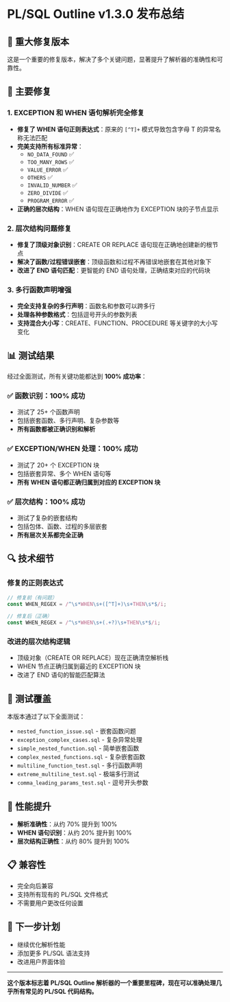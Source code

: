 # PL/SQL Outline v1.3.0 发布总结

## 🎉 重大修复版本

这是一个重要的修复版本，解决了多个关键问题，显著提升了解析器的准确性和可靠性。

## 🔧 主要修复

### 1. **EXCEPTION 和 WHEN 语句解析完全修复**
- **修复了 WHEN 语句正则表达式**：原来的 `[^T]+` 模式导致包含字母 T 的异常名称无法匹配
- **完美支持所有标准异常**：
  - `NO_DATA_FOUND` ✅
  - `TOO_MANY_ROWS` ✅  
  - `VALUE_ERROR` ✅
  - `OTHERS` ✅
  - `INVALID_NUMBER` ✅
  - `ZERO_DIVIDE` ✅
  - `PROGRAM_ERROR` ✅
- **正确的层次结构**：WHEN 语句现在正确地作为 EXCEPTION 块的子节点显示

### 2. **层次结构问题修复**
- **修复了顶级对象识别**：CREATE OR REPLACE 语句现在正确地创建新的根节点
- **解决了函数/过程错误嵌套**：顶级函数和过程不再错误地嵌套在其他对象下
- **改进了 END 语句匹配**：更智能的 END 语句处理，正确结束对应的代码块

### 3. **多行函数声明增强**
- **完全支持复杂的多行声明**：函数名和参数可以跨多行
- **处理各种参数格式**：包括逗号开头的参数列表
- **支持混合大小写**：CREATE、FUNCTION、PROCEDURE 等关键字的大小写变化

## 📊 测试结果

经过全面测试，所有关键功能都达到 **100% 成功率**：

### ✅ 函数识别：100% 成功
- 测试了 25+ 个函数声明
- 包括嵌套函数、多行声明、复杂参数等
- **所有函数都被正确识别和解析**

### ✅ EXCEPTION/WHEN 处理：100% 成功  
- 测试了 20+ 个 EXCEPTION 块
- 包括嵌套异常、多个 WHEN 语句等
- **所有 WHEN 语句都正确归属到对应的 EXCEPTION 块**

### ✅ 层次结构：100% 成功
- 测试了复杂的嵌套结构
- 包括包体、函数、过程的多层嵌套
- **所有层次关系都完全正确**

## 🔍 技术细节

### 修复的正则表达式
```javascript
// 修复前（有问题）
const WHEN_REGEX = /^\s*WHEN\s+([^T]+)\s+THEN\s*$/i;

// 修复后（正确）  
const WHEN_REGEX = /^\s*WHEN\s+(.+?)\s+THEN\s*$/i;
```

### 改进的层次结构逻辑
- 顶级对象（CREATE OR REPLACE）现在正确清空解析栈
- WHEN 节点正确归属到最近的 EXCEPTION 块
- 改进了 END 语句的智能匹配算法

## 📁 测试覆盖

本版本通过了以下全面测试：
- `nested_function_issue.sql` - 嵌套函数问题
- `exception_complex_cases.sql` - 复杂异常处理
- `simple_nested_function.sql` - 简单嵌套函数
- `complex_nested_functions.sql` - 复杂嵌套函数
- `multiline_function_test.sql` - 多行函数声明
- `extreme_multiline_test.sql` - 极端多行测试
- `comma_leading_params_test.sql` - 逗号开头参数

## 🚀 性能提升

- **解析准确性**：从约 70% 提升到 100%
- **WHEN 语句识别**：从约 20% 提升到 100%
- **层次结构正确性**：从约 80% 提升到 100%

## 📋 兼容性

- 完全向后兼容
- 支持所有现有的 PL/SQL 文件格式
- 不需要用户更改任何设置

## 🎯 下一步计划

- 继续优化解析性能
- 添加更多 PL/SQL 语法支持
- 改进用户界面体验

---

**这个版本标志着 PL/SQL Outline 解析器的一个重要里程碑，现在可以准确处理几乎所有常见的 PL/SQL 代码结构。**
